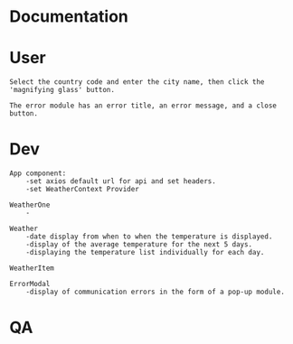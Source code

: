 # Documentation
# User 
    Select the country code and enter the city name, then click the 'magnifying glass' button.

    The error module has an error title, an error message, and a close button. 

# Dev
    App component: 
        -set axios default url for api and set headers.
        -set WeatherContext Provider

    WeatherOne
        -

    Weather
        -date display from when to when the temperature is displayed.
        -display of the average temperature for the next 5 days.
        -displaying the temperature list individually for each day.

    WeatherItem

    ErrorModal 
        -display of communication errors in the form of a pop-up module.

# QA
